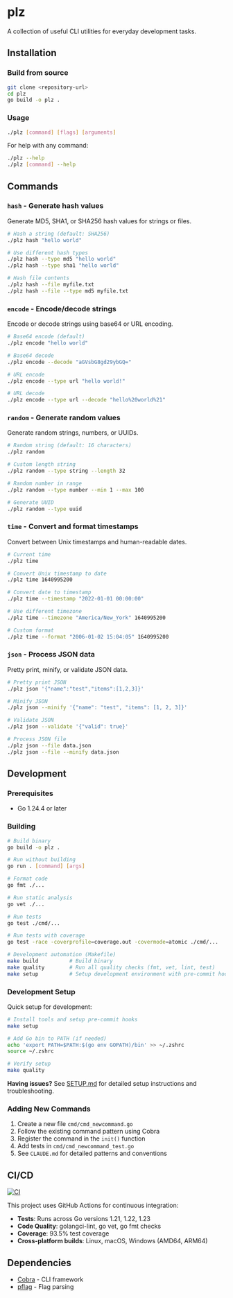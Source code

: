 # plz

A collection of useful CLI utilities for everyday development tasks.

## Installation

### Build from source

```bash
git clone <repository-url>
cd plz
go build -o plz .
```

### Usage

```bash
./plz [command] [flags] [arguments]
```

For help with any command:
```bash
./plz --help
./plz [command] --help
```

## Commands

### `hash` - Generate hash values

Generate MD5, SHA1, or SHA256 hash values for strings or files.

```bash
# Hash a string (default: SHA256)
./plz hash "hello world"

# Use different hash types
./plz hash --type md5 "hello world"
./plz hash --type sha1 "hello world"

# Hash file contents
./plz hash --file myfile.txt
./plz hash --file --type md5 myfile.txt
```

### `encode` - Encode/decode strings

Encode or decode strings using base64 or URL encoding.

```bash
# Base64 encode (default)
./plz encode "hello world"

# Base64 decode
./plz encode --decode "aGVsbG8gd29ybGQ="

# URL encode
./plz encode --type url "hello world!"

# URL decode
./plz encode --type url --decode "hello%20world%21"
```

### `random` - Generate random values

Generate random strings, numbers, or UUIDs.

```bash
# Random string (default: 16 characters)
./plz random

# Custom length string
./plz random --type string --length 32

# Random number in range
./plz random --type number --min 1 --max 100

# Generate UUID
./plz random --type uuid
```

### `time` - Convert and format timestamps

Convert between Unix timestamps and human-readable dates.

```bash
# Current time
./plz time

# Convert Unix timestamp to date
./plz time 1640995200

# Convert date to timestamp
./plz time --timestamp "2022-01-01 00:00:00"

# Use different timezone
./plz time --timezone "America/New_York" 1640995200

# Custom format
./plz time --format "2006-01-02 15:04:05" 1640995200
```

### `json` - Process JSON data

Pretty print, minify, or validate JSON data.

```bash
# Pretty print JSON
./plz json '{"name":"test","items":[1,2,3]}'

# Minify JSON
./plz json --minify '{"name": "test", "items": [1, 2, 3]}'

# Validate JSON
./plz json --validate '{"valid": true}'

# Process JSON file
./plz json --file data.json
./plz json --file --minify data.json
```

## Development

### Prerequisites

- Go 1.24.4 or later

### Building

```bash
# Build binary
go build -o plz .

# Run without building
go run . [command] [args]

# Format code
go fmt ./...

# Run static analysis
go vet ./...

# Run tests
go test ./cmd/...

# Run tests with coverage
go test -race -coverprofile=coverage.out -covermode=atomic ./cmd/...

# Development automation (Makefile)
make build          # Build binary
make quality        # Run all quality checks (fmt, vet, lint, test)
make setup          # Setup development environment with pre-commit hooks
```

### Development Setup

Quick setup for development:

```bash
# Install tools and setup pre-commit hooks
make setup

# Add Go bin to PATH (if needed)
echo 'export PATH=$PATH:$(go env GOPATH)/bin' >> ~/.zshrc
source ~/.zshrc

# Verify setup
make quality
```

**Having issues?** See [SETUP.md](SETUP.md) for detailed setup instructions and troubleshooting.

### Adding New Commands

1. Create a new file `cmd/cmd_newcommand.go`
2. Follow the existing command pattern using Cobra
3. Register the command in the `init()` function
4. Add tests in `cmd/cmd_newcommand_test.go`
5. See `CLAUDE.md` for detailed patterns and conventions

## CI/CD

[![CI](https://github.com/AntonioVdlc/plz/workflows/CI/badge.svg)](https://github.com/AntonioVdlc/plz/actions)

This project uses GitHub Actions for continuous integration:

- **Tests**: Runs across Go versions 1.21, 1.22, 1.23
- **Code Quality**: golangci-lint, go vet, go fmt checks
- **Coverage**: 93.5% test coverage
- **Cross-platform builds**: Linux, macOS, Windows (AMD64, ARM64)

## Dependencies

- [Cobra](https://github.com/spf13/cobra) - CLI framework
- [pflag](https://github.com/spf13/pflag) - Flag parsing
